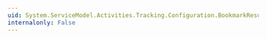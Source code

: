 ```yaml
---
uid: System.ServiceModel.Activities.Tracking.Configuration.BookmarkResumptionQueryElement.Name
internalonly: False
---
```

